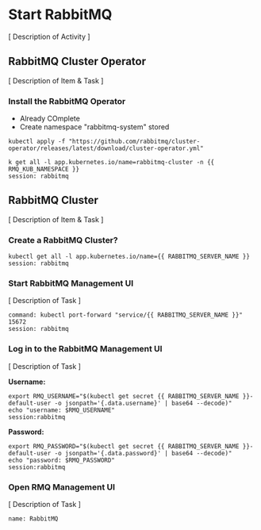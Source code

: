 # Start RabbitMQ 

[ Description of Activity ]

## RabbitMQ Cluster Operator
[ Description of Item & Task ]

### Install the RabbitMQ Operator
* Already COmplete
* Create namespace "rabbitmq-system" stored
``` 
kubectl apply -f "https://github.com/rabbitmq/cluster-operator/releases/latest/download/cluster-operator.yml"
```

```terminal:execute
k get all -l app.kubernetes.io/name=rabbitmq-cluster -n {{ RMQ_KUB_NAMESPACE }}
session: rabbitmq
```

## RabbitMQ Cluster 
[ Description of Item & Task ]

### Create a RabbitMQ Cluster?
```terminal:execute
kubectl get all -l app.kubernetes.io/name={{ RABBITMQ_SERVER_NAME }}
session: rabbitmq
```
 
### Start RabbitMQ Management UI
[ Description of Task ]
```terminal:execute
command: kubectl port-forward "service/{{ RABBITMQ_SERVER_NAME }}" 15672
session: rabbitmq
```

### Log in to the RabbitMQ Management UI
[ Description of Task ]

**Username:**
```terminal:execute
export RMQ_USERNAME="$(kubectl get secret {{ RABBITMQ_SERVER_NAME }}-default-user -o jsonpath='{.data.username}' | base64 --decode)"
echo "username: $RMQ_USERNAME"
session:rabbitmq
```

**Password:** 
```terminal:execute 
export RMQ_PASSWORD="$(kubectl get secret {{ RABBITMQ_SERVER_NAME }}-default-user -o jsonpath='{.data.password}' | base64 --decode)"
echo "password: $RMQ_PASSWORD"
session:rabbitmq
```

### Open RMQ Management UI
[ Description of Task ]

```dashboard:open-dashboard
name: RabbitMQ
```